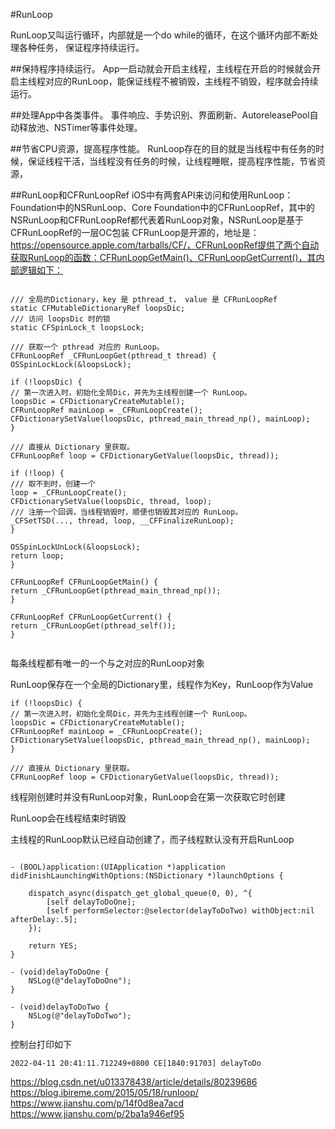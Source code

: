 #RunLoop

RunLoop又叫运行循环，内部就是一个do while的循环，在这个循环内部不断处理各种任务，
保证程序持续运行。

##保持程序持续运行。
App一启动就会开启主线程，主线程在开启的时候就会开启主线程对应的RunLoop，能保证线程不被销毁，主线程不销毁，程序就会持续运行。

##处理App中各类事件。
事件响应、手势识别、界面刷新、AutoreleasePool自动释放池、NSTimer等事件处理。

##节省CPU资源，提高程序性能。
RunLoop存在的目的就是当线程中有任务的时候，保证线程干活，当线程没有任务的时候，让线程睡眠，提高程序性能，节省资源，



##RunLoop和CFRunLoopRef
iOS中有两套API来访问和使用RunLoop：Foundation中的NSRunLoop、Core Foundation中的CFRunLoopRef，其中的NSRunLoop和CFRunLoopRef都代表着RunLoop对象，NSRunLoop是基于CFRunLoopRef的一层OC包装
CFRunLoop是开源的，地址是：https://opensource.apple.com/tarballs/CF/，CFRunLoopRef提供了两个自动获取RunLoop的函数：CFRunLoopGetMain()、CFRunLoopGetCurrent()，其内部逻辑如下：



```

/// 全局的Dictionary，key 是 pthread_t， value 是 CFRunLoopRef
static CFMutableDictionaryRef loopsDic;
/// 访问 loopsDic 时的锁
static CFSpinLock_t loopsLock;

/// 获取一个 pthread 对应的 RunLoop。
CFRunLoopRef _CFRunLoopGet(pthread_t thread) {
OSSpinLockLock(&loopsLock);

if (!loopsDic) {
// 第一次进入时，初始化全局Dic，并先为主线程创建一个 RunLoop。
loopsDic = CFDictionaryCreateMutable();
CFRunLoopRef mainLoop = _CFRunLoopCreate();
CFDictionarySetValue(loopsDic, pthread_main_thread_np(), mainLoop);
}

/// 直接从 Dictionary 里获取。
CFRunLoopRef loop = CFDictionaryGetValue(loopsDic, thread));

if (!loop) {
/// 取不到时，创建一个
loop = _CFRunLoopCreate();
CFDictionarySetValue(loopsDic, thread, loop);
/// 注册一个回调，当线程销毁时，顺便也销毁其对应的 RunLoop。
_CFSetTSD(..., thread, loop, __CFFinalizeRunLoop);
}

OSSpinLockUnLock(&loopsLock);
return loop;
}

CFRunLoopRef CFRunLoopGetMain() {
return _CFRunLoopGet(pthread_main_thread_np());
}

CFRunLoopRef CFRunLoopGetCurrent() {
return _CFRunLoopGet(pthread_self());
}


```


每条线程都有唯一的一个与之对应的RunLoop对象

RunLoop保存在一个全局的Dictionary里，线程作为Key，RunLoop作为Value

```
if (!loopsDic) {
// 第一次进入时，初始化全局Dic，并先为主线程创建一个 RunLoop。
loopsDic = CFDictionaryCreateMutable();
CFRunLoopRef mainLoop = _CFRunLoopCreate();
CFDictionarySetValue(loopsDic, pthread_main_thread_np(), mainLoop);
}

/// 直接从 Dictionary 里获取。
CFRunLoopRef loop = CFDictionaryGetValue(loopsDic, thread));

```

线程刚创建时并没有RunLoop对象，RunLoop会在第一次获取它时创建

RunLoop会在线程结束时销毁

主线程的RunLoop默认已经自动创建了，而子线程默认没有开启RunLoop


```

- (BOOL)application:(UIApplication *)application didFinishLaunchingWithOptions:(NSDictionary *)launchOptions {

    dispatch_async(dispatch_get_global_queue(0, 0), ^{
        [self delayToDoOne];
        [self performSelector:@selector(delayToDoTwo) withObject:nil afterDelay:.5];
    });
    
    return YES;
}

- (void)delayToDoOne {
    NSLog(@"delayToDoOne");
}

- (void)delayToDoTwo {
    NSLog(@"delayToDoTwo");
}

```
控制台打印如下

```
2022-04-11 20:41:11.712249+0800 CE[1840:91703] delayToDo

```



https://blog.csdn.net/u013378438/article/details/80239686
https://blog.ibireme.com/2015/05/18/runloop/
https://www.jianshu.com/p/14f0d8ea7acd
https://www.jianshu.com/p/2ba1a946ef95

